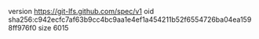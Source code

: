 version https://git-lfs.github.com/spec/v1
oid sha256:c942ecfc7af63b9cc4bc9aa1e4ef1a454211b52f6554726ba04ea1598ff976f0
size 6015

